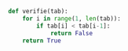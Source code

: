 ```python linenums='1'
def verifie(tab):
    for i in range(1, len(tab)):
        if tab[i] < tab[i-1]:
            return False
    return True

```
